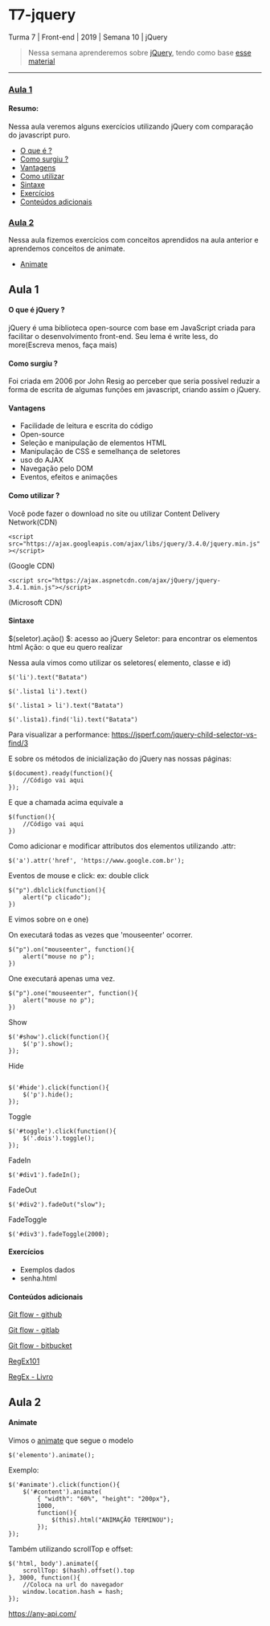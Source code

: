 # T7-jquery
Turma 7 | Front-end | 2019 | Semana 10 | jQuery

> Nessa semana aprenderemos sobre [jQuery](https://jquery.com/), tendo como base [esse material](https://github.com/reprograma/t5-jquery)

---

### [Aula 1](#aula-1)
#### Resumo: 
Nessa aula veremos alguns exercícios utilizando jQuery com comparação do javascript puro.
* [O que é ?](#o-que-é-jquery-?)
* [Como surgiu ?](#como-surgiu-?)
* [Vantagens](#vantagens)
* [Como utilizar](#como-utilizar-?)
* [Sintaxe](#sintaxe)
* [Exercícios](#exercícios)
* [Conteúdos adicionais](#conteúdos-adicionais)

### [Aula 2](#aula-2)
Nessa aula fizemos exercícios com conceitos aprendidos na aula anterior e aprendemos conceitos de animate.
* [Animate](#animate)


## Aula 1

#### O que é jQuery ?
 jQuery é uma biblioteca open-source com base em JavaScript criada para facilitar o desenvolvimento front-end. Seu lema é write less, do more(Escreva menos, faça mais) 
#### Como surgiu ? 
 Foi criada em 2006 por John Resig ao perceber que seria possível reduzir a forma de escrita de algumas funções em javascript, criando assim o jQuery.
#### Vantagens
 * Facilidade de leitura e escrita do código
 * Open-source
 * Seleção e manipulação de elementos HTML
 * Manipulação de CSS e semelhança de seletores
 * uso do AJAX 
 * Navegação pelo DOM
 * Eventos, efeitos e animações
#### Como utilizar ?
 Você pode fazer o download no site ou utilizar Content Delivery Network(CDN)
 
```<script src="https://ajax.googleapis.com/ajax/libs/jquery/3.4.0/jquery.min.js"></script>```

(Google CDN)


```<script src="https://ajax.aspnetcdn.com/ajax/jQuery/jquery-3.4.1.min.js"></script>```

(Microsoft CDN)

#### Sintaxe
$(seletor).ação()
$: acesso ao jQuery
Seletor: para encontrar os elementos html
Ação: o que eu quero realizar 

Nessa aula vimos como utilizar os seletores( elemento, classe e id)

``` $('li').text("Batata") ```

``` $('.lista1 li').text() ```

``` $('.lista1 > li').text("Batata") ```

``` $('.lista1).find('li).text("Batata") ```

Para visualizar a performance:
https://jsperf.com/jquery-child-selector-vs-find/3


E sobre os métodos de inicialização do jQuery nas nossas páginas:

```     
$(document).ready(function(){
    //Código vai aqui
});
```

E que a chamada acima equivale a 
```     
$(function(){
    //Código vai aqui 
})
```

Como adicionar e modificar attributos dos elementos utilizando .attr:

``` $('a').attr('href', 'https://www.google.com.br'); ```

Eventos de mouse e click:
ex: double click
```     
$("p").dblclick(function(){
    alert("p clicado");
}) 
```
E vimos sobre on e one)

On executará todas as vezes que 'mouseenter' ocorrer.
```     
$("p").on("mouseenter", function(){
    alert("mouse no p");
})
```

One executará apenas uma vez.
```     
$("p").one("mouseenter", function(){
    alert("mouse no p");
})
```

Show
```
$('#show').click(function(){
    $('p').show();
});

```
Hide
```

$('#hide').click(function(){
    $('p').hide();
});
```

Toggle
```
$('#toggle').click(function(){
    $('.dois').toggle();
});
```
FadeIn
```
$('#div1').fadeIn();
```

FadeOut
```
$('#div2').fadeOut("slow");
```
FadeToggle
```
$('#div3').fadeToggle(2000);
```
#### Exercícios
 - Exemplos dados
 - senha.html

#### Conteúdos adicionais
[Git flow - github](https://datasift.github.io/gitflow/IntroducingGitFlow.html)

[Git flow - gitlab](https://docs.gitlab.com/ee/workflow/gitlab_flow.html)

[Git flow - bitbucket](https://br.atlassian.com/git/tutorials/comparing-workflows/gitflow-workflow)

[RegEx101](https://regex101.com/r/MrUCVz/1)

[RegEx - Livro](https://aurelio.net/regex/guia/)


## Aula 2

#### Animate
Vimos o [animate](http://api.jquery.com/animate/) que segue o modelo 

```
$('elemento').animate();
```

Exemplo:
```
$('#animate').click(function(){
    $('#content').animate(
        { "width": "60%", "height": "200px"},
        1000,
        function(){
            $(this).html("ANIMAÇÃO TERMINOU");
        });
});
```

Também utilizando scrollTop e offset:

```
$('html, body').animate({
    scrollTop: $(hash).offset().top
}, 3000, function(){
    //Coloca na url do navegador
    window.location.hash = hash;
});
```


https://any-api.com/